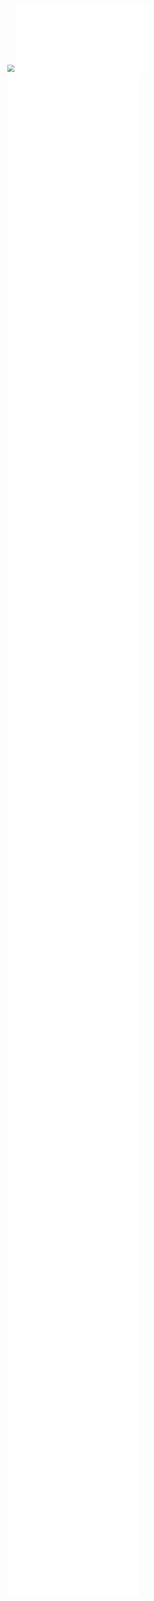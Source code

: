 ![](./05_In-Configure-Ability_canvas.canvas) 
![](sections/05.01.00_Background.md)
![](sections/05.02.01.00_Figuring_out_Inflexibility.md)
![](sections/05.02.02.01_De-re-clouding.md)
![](./sections/05.02.02.02_Coalition%20working%20groups%20and%20knowledge%20exchange.md)
![](./sections/05.02.02.03_In-ternal_politics.md)
![](sections/05.02.02.00_Figuring_out_In-flex-ability.md)
![](./sections/05.02.03_processing.md)
![](./sections/05.02_Processing%20In-Configure-ability.md)
![](./sections/05.03.01.01_Inflexibility.md)
![](./sections/05.03.01.02.01_In-Docs.md)
![](./sections/05.03.01.02.02_In-Practice.md)
![](sections/05.03.01.02.00_in-flex-ability.md)
![](sections/05.03.01.00_Configure-ability_In-Docs.md)
![](./sections/05.03.02.01_Coding_protocols.md)
![](./sections/05.03.02.02_SSH_protocols.md)
![](./sections/05.03.02.03_Sudo_protocols.md)
![](./sections/05.03.02.04_User_Protocols.md)
![](./sections/05.03.02.05_Digital_safe_space_protocols.md)
![](./sections/05.03.02.06_Collective_working_protocols..md)
![](./sections/05.03.02.07_Manifesting_Femfester.md)
![](sections/05.03.02.00_Configure-ability_In-Workshops.md)
![](sections/05.03.00_Configure-ability_In-.md)
![](./sections/05.04_In-reflection.md)
![](sections/05.00_Intro.md)
